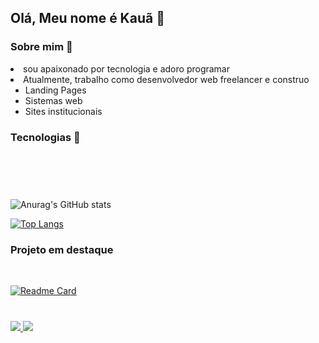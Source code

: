 

## Olá, Meu nome é Kauã 👋

### Sobre mim 📖

<li> sou apaixonado por tecnologia e adoro programar</li>
<li>Atualmente, trabalho como desenvolvedor web freelancer e construo
    <ul>
        <li>Landing Pages</li>
        <li>Sistemas web</li>
        <li>Sites institucionais</li>
    </ul>
</li>

### Tecnologias 🚀

</br>
<div>
    <img src="https://img.shields.io/badge/React_Router-CA4245?style=for-the-badge&logo=react-router&logoColor=white" alt=""/>
    <img src="https://img.shields.io/badge/React-20232A?style=for-the-badge&logo=react&logoColor=61DAFB" alt=""/>
    <img src="https://img.shields.io/badge/JavaScript-F7DF1E?style=for-the-badge&logo=javascript&logoColor=black" alt=""/>
    <img src="https://img.shields.io/badge/TypeScript-007ACC?style=for-the-badge&logo=typescript&logoColor=white" alt=""/>
    <img src="https://img.shields.io/badge/Bootstrap-563D7C?style=for-the-badge&logo=bootstrap&logoColor=white" alt=""/>
    <img src="https://img.shields.io/badge/CSS-239120?&style=for-the-badge&logo=css3&logoColor=white" alt=""/>
    <img src="https://img.shields.io/badge/HTML-239120?style=for-the-badge&logo=html5&logoColor=white" alt=""/>
    <img src="https://img.shields.io/badge/PHP-777BB4?style=for-the-badge&logo=php&logoColor=white" alt=""/>
    <img src="https://img.shields.io/badge/jQuery-0769AD?style=for-the-badge&logo=jquery&logoColor=white" alt=""/>
    <img src="https://img.shields.io/badge/MySQL-00000F?style=for-the-badge&logo=mysql&logoColor=white" alt=""/>
</div>

# 

![Anurag's GitHub stats](https://github-readme-stats.vercel.app/api?username=kauaj-silva&show_icons=true&theme=tokyonight)

[![Top Langs](https://github-readme-stats.vercel.app/api/top-langs/?username=kauaj-silva&layout=compact&theme=tokyonight)](https://github.com/anuraghazra/github-readme-stats)

### Projeto em destaque 
</br>

[![Readme Card](https://github-readme-stats.vercel.app/api/pin/?username=kauaj-silva&repo=Dsolutions&theme=tokyonight)](https://github.com/anuraghazra/github-readme-stats)





#

<a href="https://linkedin.com/in/kauãsilva" target="_blank">
    <img src="https://img.shields.io/badge/LinkedIn-0077B5?style=for-the-badge&logo=linkedin&logoColor=white"/>
    </a>

<a href="mailto:kauadariomello@gmail.com" target="_blank">
    <img src="https://img.shields.io/badge/Gmail-D14836?style=for-the-badge&logo=gmail&logoColor=white"/>
    </a>
